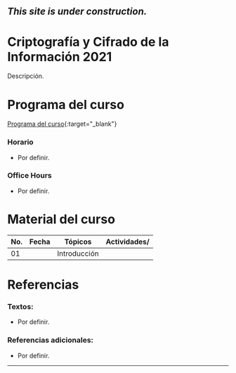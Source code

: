 ## *This site is under construction.*

# Criptografía y Cifrado de la Información 2021

Descripción.

# Programa del curso
<div id='id-programa'/>

[Programa del curso](programa/Programa-cr2021.pdf){:target="_blank"}

### Horario
<div id='id-horario'/>

* Por definir.

### Office Hours
<div id='id-office'/>

* Por definir.


# Material del curso
<div id='id-material'/>

  **No.**  | **Fecha**    | **Tópicos**                                                                    | **Actividades**/
  -------- | ------------ | ------------------------------------------------------------------------------ |  -------------------------------------
  01       |              | Introducción                                                                   | 
  

# Referencias
<div id='id-ref'/>

### Textos:

* Por definir.

### Referencias adicionales:

* Por definir.


---
